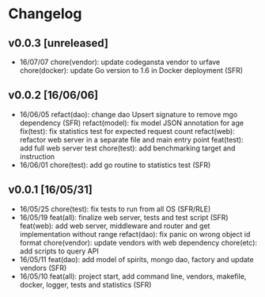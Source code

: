 # Changelog

## v0.0.3 [unreleased]
- 16/07/07 chore(vendor): update codegansta vendor to urfave
           chore(docker): update Go version to 1.6 in Docker deployment (SFR)

## v0.0.2 [16/06/06]
- 16/06/05 refact(dao): change dao Upsert signature to remove mgo dependency (SFR)
           refact(model): fix model JSON annotation for age
           fix(test): fix statistics test for expected request count
           refact(web): refactor web server in a separate file and main entry point
           feat(test): add full web server test
           chore(test): add benchmarking target and instruction
- 16/06/01 chore(test): add go routine to statistics test (SFR)

## v0.0.1 [16/05/31]
- 16/05/25 chore(test): fix tests to run from all OS (SFR/RLE)
- 16/05/19 feat(all): finalize web server, tests and test script (SFR)
           feat(web): add web server, middleware and router and get implementation without range
           refact(dao): fix panic on wrong object id format
           chore(vendor): update vendors with web dependency
           chore(etc): add scripts to query API
- 16/05/11 feat(dao): add model of spirits, mongo dao, factory and update vendors (SFR)
- 16/05/10 feat(all): project start, add command line, vendors, makefile, docker, logger, tests and statistics (SFR)
